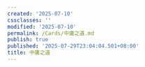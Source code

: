 ```yaml
---
created: '2025-07-10'
cssclasses: ''
modified: '2025-07-10'
permalink: /Cards/中庸之道.md
publish: true
published: '2025-07-29T23:04:04.501+08:00'
title: 中庸之道
---
```

